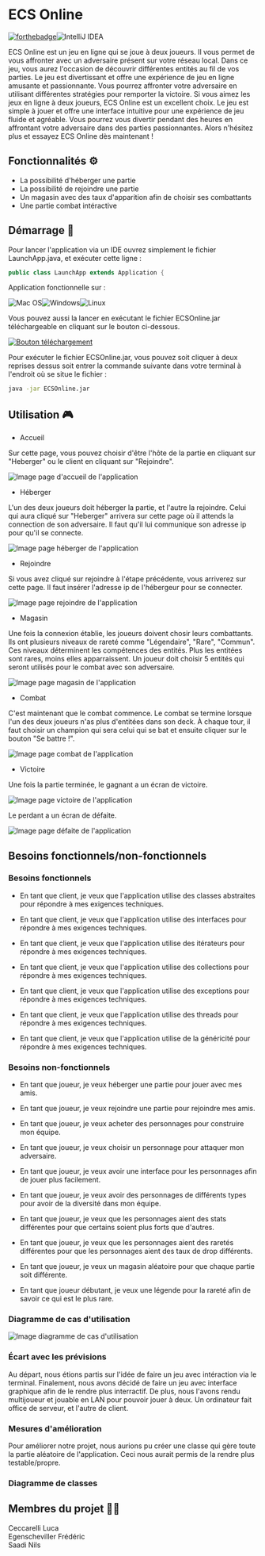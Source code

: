 # ECS Online

[![forthebadge](https://forthebadge.com/images/badges/made-with-java.svg)](https://forthebadge.com)![IntelliJ IDEA](https://img.shields.io/badge/IntelliJIDEA-000000.svg?style=for-the-badge&logo=intellij-idea&logoColor=white)

ECS Online est un jeu en ligne qui se joue à deux joueurs. Il vous permet de vous affronter avec un adversaire présent sur votre réseau local. Dans ce jeu, vous aurez l'occasion de découvrir différentes entités au fil de vos parties. Le jeu est divertissant et offre une expérience de jeu en ligne amusante et passionnante. Vous pourrez affronter votre adversaire en utilisant différentes stratégies pour remporter la victoire. Si vous aimez les jeux en ligne à deux joueurs, ECS Online est un excellent choix. Le jeu est simple à jouer et offre une interface intuitive pour une expérience de jeu fluide et agréable. Vous pourrez vous divertir pendant des heures en affrontant votre adversaire dans des parties passionnantes. Alors n'hésitez plus et essayez ECS Online dès maintenant !

## Fonctionnalités ⚙️

- La possibilité d'héberger une partie
- La possibilité de rejoindre une partie
- Un magasin avec des taux d'apparition afin de choisir ses combattants
- Une partie combat intéractive

## Démarrage 🚀

Pour lancer l'application via un IDE ouvrez simplement le fichier LaunchApp.java, et exécuter cette ligne :
```java
public class LaunchApp extends Application {
```
Application fonctionnelle sur : 

![Mac OS](https://img.shields.io/badge/mac%20os-000000?style=for-the-badge&logo=macos&logoColor=F0F0F0)![Windows](https://img.shields.io/badge/Windows-0078D6?style=for-the-badge&logo=windows&logoColor=white)![Linux](https://img.shields.io/badge/Linux-FCC624?style=for-the-badge&logo=linux&logoColor=black)

Vous pouvez aussi la lancer en exécutant le fichier ECSOnline.jar téléchargeable en cliquant sur le bouton ci-dessous.

[![Bouton téléchargement](https://custom-icon-badges.herokuapp.com/badge/-Download-blue?style=for-the-badge&logo=download&logoColor=white)](https://google.fr")

Pour exécuter le fichier ECSOnline.jar, vous pouvez soit cliquer à deux reprises dessus soit entrer la commande suivante dans votre terminal à l'endroit où se situe le fichier :
```bash
java -jar ECSOnline.jar
```
## Utilisation 🎮

- Accueil

Sur cette page, vous pouvez choisir d'être l'hôte de la partie en cliquant sur "Heberger" ou le client en cliquant sur "Rejoindre".

![Image page d'accueil de l'application](imagesReadme/accueil.png "Page d'accueil")

- Héberger

L'un des deux joueurs doit héberger la partie, et l'autre la rejoindre. Celui qui aura cliqué sur "Heberger" arrivera sur cette page où il attends la connection de son adversaire. Il faut qu'il lui communique son adresse ip pour qu'il se connecte.

![Image page héberger de l'application](imagesReadme/heberger.png "Page héberger")

- Rejoindre

Si vous avez cliqué sur rejoindre à l'étape précédente, vous arriverez sur cette page. Il faut insérer l'adresse ip de l'hébergeur pour se connecter.

![Image page rejoindre de l'application](imagesReadme/rejoindre.png "Page rejoindre")

- Magasin

Une fois la connexion établie, les joueurs doivent chosir leurs combattants. Ils ont plusieurs niveaux de rareté comme "Légendaire", "Rare", "Commun". Ces niveaux déterminent les compétences des entités. Plus les entitées sont rares, moins elles apparraissent. Un joueur doit choisir 5 entités qui seront utilisés pour le combat avec son adversaire.

![Image page magasin de l'application](imagesReadme/magasin.png "Page magasin")

- Combat

C'est maintenant que le combat commence. Le combat se termine lorsque l'un des deux joueurs n'as plus d'entitées dans son deck. À chaque tour, il faut choisir un champion qui sera celui qui se bat et ensuite cliquer sur le bouton "Se battre !".

![Image page combat de l'application](imagesReadme/combat.png "Page combat")

- Victoire

Une fois la partie terminée, le gagnant a un écran de victoire.

![Image page victoire de l'application](imagesReadme/victoire.png "Page victoire")

Le perdant a un écran de défaite.

![Image page défaite de l'application](imagesReadme/defaite.png "Page defaite")

## Besoins fonctionnels/non-fonctionnels
### Besoins fonctionnels
- En tant que client, je veux que l'application utilise des classes abstraites pour répondre à mes exigences techniques.

- En tant que client, je veux que l'application utilise des interfaces pour répondre à mes exigences techniques.

- En tant que client, je veux que l'application utilise des itérateurs pour répondre à mes exigences techniques.

- En tant que client, je veux que l'application utilise des collections pour répondre à mes exigences techniques.

- En tant que client, je veux que l'application utilise des exceptions pour répondre à mes exigences techniques.

- En tant que client, je veux que l'application utilise des threads pour répondre à mes exigences techniques.

- En tant que client, je veux que l'application utilise de la généricité pour répondre à mes exigences techniques.

### Besoins non-fonctionnels

- En tant que joueur, je veux héberger une partie pour jouer avec mes amis.

- En tant que joueur, je veux rejoindre une partie pour rejoindre mes amis.

- En tant que joueur, je veux acheter des personnages pour construire mon équipe.

- En tant que joueur, je veux choisir un personnage pour attaquer mon adversaire.

- En tant que joueur, je veux avoir une interface pour les personnages afin de jouer plus facilement.

- En tant que joueur, je veux avoir des personnages de différents types pour avoir de la diversité dans mon équipe.

- En tant que joueur, je veux que les personnages aient des stats différentes pour que certains soient plus forts que d'autres.

- En tant que joueur, je veux que les personnages aient des raretés différentes pour que les personnages aient des taux de drop différents.

- En tant que joueur, je veux un magasin aléatoire pour que chaque partie soit différente.

- En tant que joueur débutant, je veux une légende pour la rareté afin de savoir ce qui est le plus rare.

### Diagramme de cas d'utilisation

![Image diagramme de cas d'utilisation](imagesReadme/diagrammeCasUtilisation.png "Diagramme de cas d'utilisation")

### Écart avec les prévisions

Au départ, nous étions partis sur l'idée de faire un jeu avec intéraction via le terminal. Finalement, nous avons décidé de faire un jeu avec interface graphique afin de le rendre plus interractif. De plus, nous l'avons rendu multijoueur et jouable en LAN pour pouvoir jouer à deux. Un ordinateur fait office de serveur, et l'autre de client.

### Mesures d'amélioration

Pour améliorer notre projet, nous aurions pu créer une classe qui gère toute la partie aléatoire de l'application. Ceci nous aurait permis de la rendre plus testable/propre.

### Diagramme de classes

## Membres du projet 🧑‍💻

Ceccarelli Luca</br>
Egenscheviller Frédéric</br>
Saadi Nils
